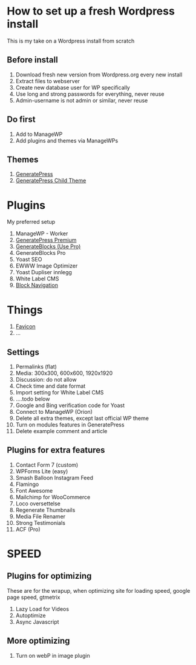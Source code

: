 # How to set up a fresh Wordpress install
This is my take on a Wordpress install from scratch

## Before install
1. Download fresh new version from Wordpress.org every new install
1. Extract files to webserver
1. Create new database user for WP specifically
1. Use long and strong passwords for everything, never reuse
1. Admin-username is not admin or similar, never reuse

## Do first
1. Add to ManageWP
1. Add plugins and themes via ManageWPs 

## Themes
1. [GeneratePress](https://generatepress.com/)
2. [GeneratePress Child Theme](https://docs.generatepress.com/article/using-child-theme/)

# Plugins
My preferred setup
1. ManageWP - Worker 
1. [GeneratePress Premium](https://generatepress.com/premium/)
1. [GenerateBlocks (Use Pro)](https://generateblocks.com/)
1. GenerateBlocks Pro
1. Yoast SEO
1. EWWW Image Optimizer
1. Yoast Dupliser innlegg
1. White Label CMS
1. [Block Navigation](https://gutenberg-showcase.melonpan.io/block-navigation)

# Things
1. [Favicon](https://realfavicongenerator.net/)
1. ...

## Settings
1. Permalinks (flat)
1. Media: 300x300, 600x600, 1920x1920
1. Discussion: do not allow
1. Check time and date format
1. Import setting for White Label CMS
1. ....todo below
1. Google and Bing verification code for Yoast
1. Connect to ManageWP (Orion)
1. Delete all extra themes, except last official WP theme
1. Turn on modules features in GeneratePress
1. Delete example comment and article

## Plugins for extra features
1. Contact Form 7 (custom)
1. WPForms Lite (easy)
1. Smash Balloon Instagram Feed
1. Flamingo
1. Font Awesome
1. Mailchimp for WooCommerce
1. Loco oversettelse
1. Regenerate Thumbnails
1. Media File Renamer
1. Strong Testimonials 
1. ACF (Pro)

# SPEED

## Plugins for optimizing
These are for the wrapup, when optimizing site for loading speed, google page speed, gtmetrix
1. Lazy Load for Videos
1. Autoptimize
1. Async Javascript

## More optimizing
1. Turn on webP in image plugin
